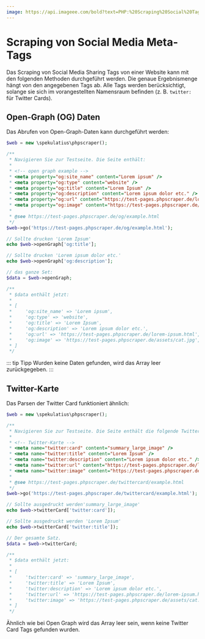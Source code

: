 ```yaml
---
image: https://api.imageee.com/bold?text=PHP:%20Scraping%20Social%20Tags&bg_image=https://images.unsplash.com/photo-1542762933-ab3502717ce7
---
```


# Scraping von Social Media Meta-Tags

Das Scraping von Social Media Sharing Tags von einer Website kann mit den folgenden Methoden durchgeführt werden. Die genaue Ergebnismenge hängt von den angegebenen Tags ab. Alle Tags werden berücksichtigt, solange sie sich im vorangestellten Namensraum befinden (z. B. `twitter:` für Twitter Cards).


## Open-Graph (OG) Daten

Das Abrufen von Open-Graph-Daten kann durchgeführt werden:

```PHP
$web = new \spekulatius\phpscraper();

/**
 * Navigieren Sie zur Testseite. Die Seite enthält:
 *
 * <!-- open graph example -->
 * <meta property="og:site_name" content="Lorem ipsum" />
 * <meta property="og:type" content="website" />
 * <meta property="og:title" content="Lorem Ipsum" />
 * <meta property="og:description" content="Lorem ipsum dolor etc." />
 * <meta property="og:url" content="https://test-pages.phpscraper.de/lorem-ipsum.html" />
 * <meta property="og:image" content="https://test-pages.phpscraper.de/assets/cat.jpg" />
 *
 * @see https://test-pages.phpscraper.de/og/example.html
 */
$web->go('https://test-pages.phpscraper.de/og/example.html');

// Sollte drucken 'Lorem Ipsum'
echo $web->openGraph['og:title'];

// Sollte drucken 'Lorem ipsum dolor etc.'
echo $web->openGraph['og:description'];

// das ganze Set:
$data = $web->openGraph;

/**
 * $data enthält jetzt:
 *
 * [
 *     'og:site_name' => 'Lorem ipsum',
 *     'og:type' => 'website',
 *     'og:title' => 'Lorem Ipsum',
 *     'og:description' => 'Lorem ipsum dolor etc.',
 *     'og:url' => 'https://test-pages.phpscraper.de/lorem-ipsum.html',
 *     'og:image' => 'https://test-pages.phpscraper.de/assets/cat.jpg',
 * ]
 */
```

::: tip Tipp
Wurden keine Daten gefunden, wird das Array leer zurückgegeben.
:::


## Twitter-Karte

Das Parsen der Twitter Card funktioniert ähnlich:

```PHP
$web = new \spekulatius\phpscraper();

/**
 * Navigieren Sie zur Testseite. Die Seite enthält die folgende Twitter-Karte:
 *
 * <!-- Twitter-Karte -->
 * <meta name="twitter:card" content="summary_large_image" />
 * <meta name="twitter:title" content="Lorem Ipsum" />
 * <meta name="twitter:description" content="Lorem ipsum dolor etc." />
 * <meta name="twitter:url" content="https://test-pages.phpscraper.de/lorem-ipsum.html" />
 * <meta name="twitter:image" content="https://test-pages.phpscraper.de/assets/cat.jpg" />
 *
 * @see https://test-pages.phpscraper.de/twittercard/example.html
 */
$web->go('https://test-pages.phpscraper.de/twittercard/example.html');

// Sollte ausgedruckt werden'summary_large_image'
echo $web->twitterCard['twitter:card']);

// Sollte ausgedruckt werden 'Lorem Ipsum'
echo $web->twitterCard['twitter:title']);

// Der gesamte Satz.
$data = $web->twitterCard;

/**
 * $data enthält jetzt:
 *
 * [
 *     'twitter:card' => 'summary_large_image',
 *     'twitter:title' => 'Lorem Ipsum',
 *     'twitter:description' => 'Lorem ipsum dolor etc.',
 *     'twitter:url' => 'https://test-pages.phpscraper.de/lorem-ipsum.html',
 *     'twitter:image' => 'https://test-pages.phpscraper.de/assets/cat.jpg',
 * ]
 */
```

Ähnlich wie bei Open Graph wird das Array leer sein, wenn keine Twitter Card Tags gefunden wurden.
